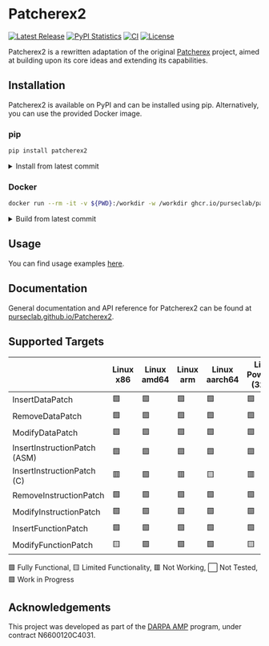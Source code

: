 # Patcherex2

[![Latest Release](https://img.shields.io/pypi/v/patcherex2.svg)](https://pypi.python.org/pypi/patcherex2/)
[![PyPI Statistics](https://img.shields.io/pypi/dm/patcherex2.svg)](https://pypistats.org/packages/patcherex2)
[![CI](https://img.shields.io/github/actions/workflow/status/purseclab/patcherex2/ci.yml?label=CI
)](https://github.com/purseclab/Patcherex2/actions/workflows/test.yml)
[![License](https://img.shields.io/github/license/purseclab/patcherex2.svg)](https://github.com/purseclab/Patcherex2/blob/main/LICENSE)

Patcherex2 is a rewritten adaptation of the original [Patcherex](https://github.com/angr/patcherex) project, aimed at building upon its core ideas and extending its capabilities.

## Installation

Patcherex2 is available on PyPI and can be installed using pip. Alternatively, you can use the provided Docker image.

### pip
```bash
pip install patcherex2
```
<details>
<summary>Install from latest commit</summary>

```bash
pip install git+https://github.com/purseclab/Patcherex2.git
```
</details>

### Docker
```bash
docker run --rm -it -v ${PWD}:/workdir -w /workdir ghcr.io/purseclab/patcherex2
```

<details>
<summary>Build from latest commit</summary>

```bash
docker build -t patcherex2 --platform linux/amd64 https://github.com/purseclab/Patcherex2.git
docker run --rm -it -v ${PWD}:/workdir -w /workdir patcherex2
```
</details>


## Usage
You can find usage examples [here](https://purseclab.github.io/Patcherex2/examples/insert_instruction_patch/).


## Documentation
General documentation and API reference for Patcherex2 can be found at [purseclab.github.io/Patcherex2](https://purseclab.github.io/Patcherex2/).


## Supported Targets

|           | Linux x86 | Linux amd64 | Linux arm | Linux aarch64 | Linux PowerPC (32bit) | Linux PowerPC (64bit) | Linux PowerPCle (64bit) | Linux MIPS (32bit) | Linux MIPS (64bit) | Linux MIPSEL<br>​(32bit) | Linux MIPSEL<br>(64bit) | SPARCv8 (LEON3) | PowerPC (VLE) (IHEX)
|-|-|-|-|-|-|-|-|-|-|-|-|-|-|
InsertDataPatch              | 🟩 | 🟩 | 🟩 | 🟩 | 🟩 | 🟩 | 🟩 | 🟩 | 🟩 | 🟩 | 🟩 | ⬜ | ⬜ |
RemoveDataPatch              | 🟩 | 🟩 | 🟩 | 🟩 | 🟩 | 🟩 | 🟩 | 🟩 | 🟩 | 🟩 | 🟩 | ⬜ | ⬜ |
ModifyDataPatch              | 🟩 | 🟩 | 🟩 | 🟩 | 🟩 | 🟩 | 🟩 | 🟩 | 🟩 | 🟩 | 🟩 | ⬜ | ⬜ |
InsertInstructionPatch (ASM) | 🟩 | 🟩 | 🟩 | 🟩 | 🟩 | 🟩 | 🟩 | 🟩 | 🟩 | 🟩 | 🟩 | ⬜ | ⬜ |
InsertInstructionPatch (C)   | 🟥 | 🟩 | 🟥 | 🟨 | 🟥 | 🟥 | 🟥 | 🟥 | 🟥 | 🟥 | 🟥 | 🟥 | 🟥 |
RemoveInstructionPatch       | 🟩 | 🟩 | 🟩 | 🟩 | 🟩 | 🟩 | 🟩 | 🟩 | 🟩 | 🟩 | 🟩 | ⬜ | ⬜ |
ModifyInstructionPatch       | 🟩 | 🟩 | 🟩 | 🟩 | 🟩 | 🟩 | 🟩 | 🟩 | 🟩 | 🟩 | 🟩 | ⬜ | ⬜ |
InsertFunctionPatch          | 🟩 | 🟩 | 🟩 | 🟩 | 🟩 | 🟩 | 🟩 | 🟩 | 🟩 | 🟩 | 🟩 | ⬜ | ⬜ |
ModifyFunctionPatch          | 🟨 | 🟩 | 🟩 | 🟩 | 🟨 | 🟨 | 🟨 | 🟨 | 🟨 | 🟨 | 🟨 | ⬜ | ⬜ |

🟩 Fully Functional, 🟨 Limited Functionality, 🟥 Not Working, ⬜ Not Tested, 🟪 Work in Progress


## Acknowledgements
This project was developed as part of the [DARPA AMP](https://www.darpa.mil/program/assured-micropatching) program, under contract N6600120C4031.

